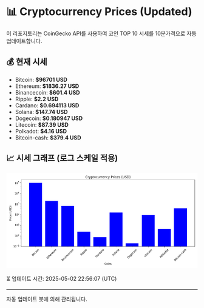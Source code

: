 
# 📊 Cryptocurrency Prices (Updated)

이 리포지토리는 CoinGecko API를 사용하여 코인 TOP 10 시세를 10분가격으로 자동 업데이트합니다.

## 💰 현재 시세
- Bitcoin: **$96701 USD**
- Ethereum: **$1836.27 USD**
- Binancecoin: **$601.4 USD**
- Ripple: **$2.2 USD**
- Cardano: **$0.694113 USD**
- Solana: **$147.74 USD**
- Dogecoin: **$0.180947 USD**
- Litecoin: **$87.39 USD**
- Polkadot: **$4.16 USD**
- Bitcoin-cash: **$379.4 USD**

## 📈 시세 그래프 (로그 스케일 적용)
![Crypto Prices](crypto_prices.png)

⏳ 업데이트 시간: 2025-05-02 22:56:07 (UTC)

---
자동 업데이트 봇에 의해 관리됩니다.

